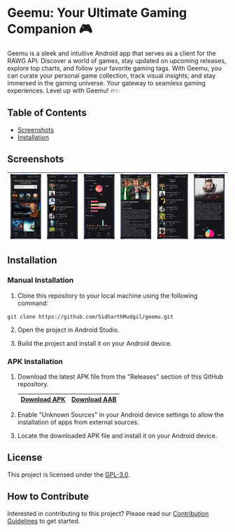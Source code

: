 # Geemu: Your Ultimate Gaming Companion 🎮
Geemu is a sleek and intuitive Android app that serves as a client for the RAWG API. Discover a world of games, stay updated on upcoming releases, explore top charts, and follow your favorite gaming tags. With Geemu, you can curate your personal game collection, track visual insights, and stay immersed in the gaming universe. Your gateway to seamless gaming experiences. Level up with Geemu! 🔥✨

## Table of Contents

- [Screenshots](#screenshots)
- [Installation](#installation)

## Screenshots

| ![ss](./images/explore.jpeg) | ![ss](./images/following.jpeg) | ![ss](./images/profile.jpeg) | ![ss](./images/game.jpeg) | ![ss](./images/games.jpeg) | ![ss](./images/creator.jpeg) | 
| -------------------------- | -------------------------- | -------------------------- | -------------------------- | -------------------------- | -------------------------- |

## Installation

### Manual Installation
1. Clone this repository to your local machine using the following command:
```
git clone https://github.com/SidharthMudgil/geemu.git
```
2. Open the project in Android Studio.

3. Build the project and install it on your Android device.

### APK Installation
1. Download the latest APK file from the "Releases" section of this GitHub repository.

      | [Download APK](https://github.com/SidharthMudgil/geemu/releases/latest/download/lg-motion.apk) | [Download AAB](https://github.com/SidharthMudgil/geemu/releases/latest/download/lg-motion.aab) |
      | -------------------------- | -------------------------- |

2. Enable "Unknown Sources" in your Android device settings to allow the installation of apps from external sources.

3. Locate the downloaded APK file and install it on your Android device.


## License
This project is licensed under the [GPL-3.0](LICENSE).

## How to Contribute
Interested in contributing to this project? Please read our [Contribution Guidelines](CONTRIBUTING.md) to get started.
